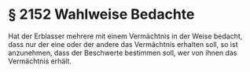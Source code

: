# § 2152 Wahlweise Bedachte
Hat der Erblasser mehrere mit einem Vermächtnis in der Weise bedacht, dass nur der eine oder der andere das Vermächtnis erhalten soll, so ist anzunehmen, dass der Beschwerte bestimmen soll, wer von ihnen das Vermächtnis erhält.